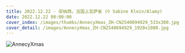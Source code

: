 ```yaml
---
title: 2022.12.22 - 安纳西，法国上瓦萨省 (© Sabine Klein/Alamy)
date: 2022.12.22 00:00:00
cover_index: /images/thumbs/AnnecyXmas_ZH-CN2540694929_533x300.jpg
cover_detail: /images/AnnecyXmas_ZH-CN2540694929_1920x1080.jpg
---
```


![AnnecyXmas](/images/AnnecyXmas_ZH-CN2540694929_1920x1080.jpg)
